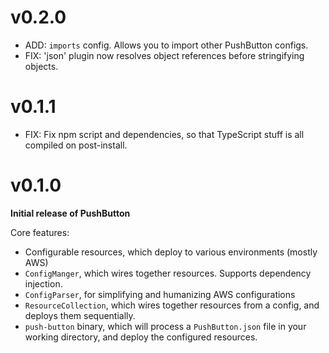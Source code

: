 # v0.2.0

* ADD: `imports` config. Allows you to import other PushButton configs.
* FIX: 'json' plugin now resolves object references before stringifying objects.

# v0.1.1

* FIX: Fix npm script and dependencies, so that TypeScript stuff
       is all compiled on post-install.

# v0.1.0

**Initial release of PushButton**

Core features:

* Configurable resources, which deploy to various environments (mostly AWS)
* `ConfigManger`, which wires together resources. Supports dependency injection.
* `ConfigParser`, for simplifying and humanizing AWS configurations
* `ResourceCollection`, which wires together resources from a config,
  and deploys them sequentially.
* `push-button` binary, which will process a `PushButton.json` file in your
  working directory, and deploy the configured resources.